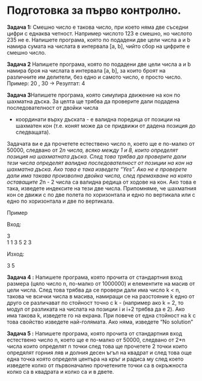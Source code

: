 # Подготовка за първо контролно.

**Задача 1:** Смешно число е такова число, при което няма две съседни цифри с еднаква четност. 
Например числото 123 е смешно, но числото 235 не е.
Напишете програма, която по подадени две цели числа a и b намира сумата на числата в интервала [a, b], чийто сбор на цифрите е смешно число.



**Задача 2** Напишете програма, която по подадени две цели числа a и b намира броя на числата в интервала [a, b], за които броят на различните им делители, без едно и самото число, е просто число.
Пример:
20 , 30 -> Резултат: 4


**Задача 3**Напишете програма, която симулира движение на кон по шахматна дъска.
За целта ще трябва да проверите дали подадена последователност от двойки числа 
- координати върху дъската - е валидна поредица от позиции на шахматен кон 
(т.е. конят може да се придвижи от дадена позиция до следващата).

Задачата ви е да прочетете естествено число n, което ще е по-малко от 50000, следвано от 2*n числа, 
всяко между 1 и 8, които определят позиция на шахматната дъска. 
След това трябва да проверите дали тези числа определят валидна последователност от позиции на кон на шахматна дъска. 
Ако това е така изведете “Yes”. Ако не е проверете дали има такава произволна двойка числа, след премахване на която 
оставащите 2*n - 2 числа са валидна редица от ходове на кон. Ако това е така, изведете индексите на тези две числа. 
Припомняме, че шахматния кон се движи с по две полета по хоризонтала и едно по вертикала или с едно по хоризонтала и две по вертикала.

Пример

Вход: 

3                    
1 1 3 5 2 3 

Изход:

3 5

**Задача 4 :** Напишете програма, която прочита от стандартния вход размера (цяло число n, по-малко от 1000000) и елементите на масив от цели числа. 
След това трябва да се провери дали има число k < n, такова че всички числа в масива, намиращи се на разстояние k едно от друго се различават по стойност точно 
с k - (например ако k = 2, то модул от разликата на числата на позиции i и i+2 трябва да е 2). 
Ако има такова k, изведете го на екрана. 
При повече от една стойност на k с това свойство изведете най-голямата. Ако няма, изведете “No solution”


**Задача 5 :** Напишете програма, която прочита от стандартния вход естествено число n, което ще е по-малко от 50000, следвано от 2*n числа
които определят n точки след това ще прочетете 2 точки които опредялят горния ляв и долния десен ъгъл на квадрат и след това още една точка която определя центъра на кръг
и радиса му след което изведете колко от първоначално прочетените точки са в окръжноста колко са в квадрата и колко са и в двете. 